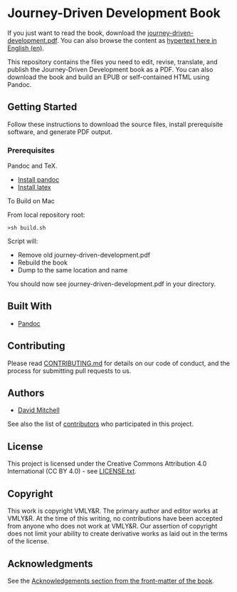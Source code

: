 # Journey-Driven Development Book

If you just want to read the book, download the [journey-driven-development.pdf](journey-driven-development.pdf). You can also browse the content as [hypertext here in English (en)](en/00_Front_Matter/001_preface.md). 

This repository contains the files you need to edit, revise, translate, and publish the Journey-Driven Development book as a PDF. You can also download the book and build an EPUB or self-contained HTML using Pandoc.

## Getting Started

Follow these instructions to download the source files, install prerequisite software, and generate PDF output.

### Prerequisites

Pandoc and TeX.

- [Install pandoc](https://pandoc.org/installing.html)
- [Install latex](https://www.latex-project.org/get/)

To Build on Mac

From local repository root:

```
>sh build.sh
```

Script will:

- Remove old journey-driven-development.pdf
- Rebuild the book
- Dump to the same location and name

You should now see journey-driven-development.pdf in your directory.

## Built With

* [Pandoc](https://pandoc.org/)

## Contributing 

Please read [CONTRIBUTING.md](CONTRIBUTING.md) for details on our code of conduct, and the process for submitting pull requests to us.

## Authors

* [David Mitchell](https://github.com/davidmitchell)

See also the list of [contributors](https://github.com/VML/journey-driven-development/graphs/contributors) who participated in this project.

## License

This project is licensed under the Creative Commons Attribution 4.0 International (CC BY 4.0) - see  [LICENSE.txt](LICENSE.txt).

## Copyright

This work is copyright VMLY&R. The primary author and editor works at VMLY&R. At the time of this writing, no contributions have been accepted from anyone who does not work at VMLY&R. Our assertion of copyright does not limit your ability to create derivative works as laid out in the terms of the license.

## Acknowledgments

See the [Acknowledgements section from the front-matter of the book](en/00_Front_Matter/009_acknowledgements.md).
